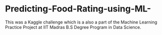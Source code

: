 # Predicting-Food-Rating-using-ML-

This was a Kaggle challenge which is a also a part of the Machine Learning Practice Project at IIT Madras B.S Degree Program in Data Science. 
